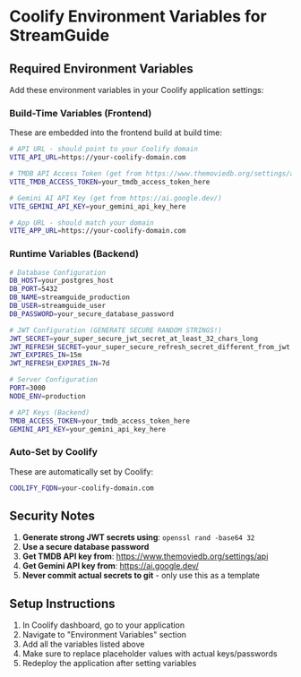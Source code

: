 # Coolify Environment Variables for StreamGuide

## Required Environment Variables

Add these environment variables in your Coolify application settings:

### Build-Time Variables (Frontend)
These are embedded into the frontend build at build time:

```bash
# API URL - should point to your Coolify domain
VITE_API_URL=https://your-coolify-domain.com

# TMDB API Access Token (get from https://www.themoviedb.org/settings/api)
VITE_TMDB_ACCESS_TOKEN=your_tmdb_access_token_here

# Gemini AI API Key (get from https://ai.google.dev/)
VITE_GEMINI_API_KEY=your_gemini_api_key_here

# App URL - should match your domain
VITE_APP_URL=https://your-coolify-domain.com
```

### Runtime Variables (Backend)

```bash
# Database Configuration
DB_HOST=your_postgres_host
DB_PORT=5432
DB_NAME=streamguide_production
DB_USER=streamguide_user
DB_PASSWORD=your_secure_database_password

# JWT Configuration (GENERATE SECURE RANDOM STRINGS!)
JWT_SECRET=your_super_secure_jwt_secret_at_least_32_chars_long
JWT_REFRESH_SECRET=your_super_secure_refresh_secret_different_from_jwt
JWT_EXPIRES_IN=15m
JWT_REFRESH_EXPIRES_IN=7d

# Server Configuration
PORT=3000
NODE_ENV=production

# API Keys (Backend)
TMDB_ACCESS_TOKEN=your_tmdb_access_token_here
GEMINI_API_KEY=your_gemini_api_key_here
```

### Auto-Set by Coolify
These are automatically set by Coolify:

```bash
COOLIFY_FQDN=your-coolify-domain.com
```

## Security Notes

1. **Generate strong JWT secrets using**: `openssl rand -base64 32`
2. **Use a secure database password**
3. **Get TMDB API key from**: https://www.themoviedb.org/settings/api
4. **Get Gemini API key from**: https://ai.google.dev/
5. **Never commit actual secrets to git** - only use this as a template

## Setup Instructions

1. In Coolify dashboard, go to your application
2. Navigate to "Environment Variables" section
3. Add all the variables listed above
4. Make sure to replace placeholder values with actual keys/passwords
5. Redeploy the application after setting variables 